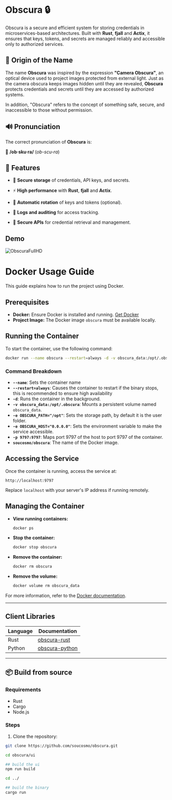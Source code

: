 # Obscura 🔒

Obscura is a secure and efficient system for storing credentials in microservices-based architectures. Built with **Rust**, **fjall** and **Actix**, it ensures that keys, tokens, and secrets are managed reliably and accessible only to authorized services.

## 📖 Origin of the Name

The name **Obscura** was inspired by the expression **"Camera Obscura"**, an optical device used to project images protected from external light. Just as the camera obscura keeps images hidden until they are revealed, **Obscura** protects credentials and secrets until they are accessed by authorized systems.

In addition, "Obscura" refers to the concept of something safe, secure, and inaccessible to those without permission.

## 🔊 Pronunciation

The correct pronunciation of **Obscura** is:

📢 **/ob·sku·ra/** (*ob-scu-ra*)

## 🚀 Features

- 🔐 **Secure storage** of credentials, API keys, and secrets.

- ⚡ **High performance** with **Rust**, **fjall** and **Actix**.

- 🔄 **Automatic rotation** of keys and tokens (optional).

- 📜 **Logs and auditing** for access tracking.

- 📡 **Secure APIs** for credential retrieval and management.

## Demo
![ObscuraFullHD](https://github.com/user-attachments/assets/54392804-fcbe-43f8-9570-2256690877e1)


# Docker Usage Guide

This guide explains how to run the project using Docker.

## Prerequisites
- **Docker:** Ensure Docker is installed and running. [Get Docker](https://docs.docker.com/get-docker/)
- **Project Image:** The Docker image `obscura` must be available locally.

## Running the Container
To start the container, use the following command:

```bash
docker run --name obscura --restart=always -d -v obscura_data:/opt/.obscura -e OBSCURA_PATH="/opt" -e OBSCURA_HOST="0.0.0.0" -p 9797:9797 soucosmo/obscura
```

### Command Breakdown
- **`--name`**: Sets the container name
- **`--restart=always`**: Causes the container to restart if the binary stops, this is recommended to ensure high availability 
- **`-d`**: Runs the container in the background.
- **`-v obscura_data:/opt/.obscura`**: Mounts a persistent volume named `obscura_data`.
- **`-e OBSCURA_PATH="/opt"`**: Sets the storage path, by default it is the user folder.
- **`-e OBSCURA_HOST="0.0.0.0"`**: Sets the environment variable to make the service accessible.
- **`-p 9797:9797`**: Maps port 9797 of the host to port 9797 of the container.
- **`soucosmo/obscura`**: The name of the Docker image.

## Accessing the Service
Once the container is running, access the service at:

```plaintext
http://localhost:9797
```

Replace `localhost` with your server's IP address if running remotely.

## Managing the Container
- **View running containers:**
  ```bash
  docker ps
  ```

- **Stop the container:**
  ```bash
  docker stop obscura
  ```

- **Remove the container:**
  ```bash
  docker rm obscura
  ```

- **Remove the volume:**
  ```bash
  docker volume rm obscura_data
  ```
For more information, refer to the [Docker documentation](https://docs.docker.com/).

---

## Client Libraries
| Language | Documentation |
| --- | --- |
| Rust | [obscura-rust](https://github.com/soucosmo/obscura-rust) |
| Python | [obscura-python](https://github.com/soucosmo/obscura-python) |


---

## 📦 Build from source

### Requirements
- Rust
- Cargo
- Node.js

### Steps

1. Clone the repository:

```sh
git clone https://github.com/soucosmo/obscura.git

cd obscura/ui

## build the ui
npm run build

cd ../

## build the binary
cargo run
